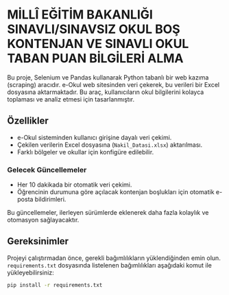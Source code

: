 # MİLLÎ EĞİTİM BAKANLIĞI SINAVLI/SINAVSIZ OKUL BOŞ KONTENJAN VE SINAVLI OKUL TABAN PUAN BİLGİLERİ ALMA

Bu proje, Selenium ve Pandas kullanarak Python tabanlı bir web kazıma (scraping) aracıdır. e-Okul web sitesinden veri çekerek, bu verileri bir Excel dosyasına aktarmaktadır. Bu araç, kullanıcıların okul bilgilerini kolayca toplaması ve analiz etmesi için tasarlanmıştır.

## Özellikler
- e-Okul sisteminden kullanıcı girişine dayalı veri çekimi.
- Çekilen verilerin Excel dosyasına (`Nakil_Datasi.xlsx`) aktarılması.
- Farklı bölgeler ve okullar için konfigüre edilebilir.

### Gelecek Güncellemeler
- Her 10 dakikada bir otomatik veri çekimi.
- Öğrencinin durumuna göre açılacak kontenjan boşlukları için  otomatik e-posta bildirimleri.

Bu güncellemeler, ilerleyen sürümlerde eklenerek daha fazla kolaylık ve otomasyon sağlayacaktır.

## Gereksinimler

Projeyi çalıştırmadan önce, gerekli bağımlılıkların yüklendiğinden emin olun. `requirements.txt` dosyasında listelenen bağımlılıkları aşağıdaki komut ile yükleyebilirsiniz:

```bash
pip install -r requirements.txt
